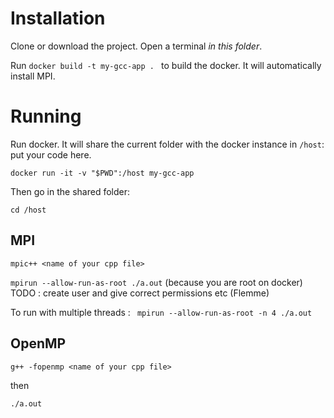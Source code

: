 # Installation

Clone or download the project.
Open a terminal _in this folder_.

Run
```docker build -t my-gcc-app . ``` to build the docker. It will automatically install MPI.

# Running

Run docker. It will share the current folder with the docker instance in `/host`: put your code here. 

```docker run -it -v "$PWD":/host my-gcc-app```

Then go in the shared folder:

```cd /host```

## MPI 

```mpic++ <name of your cpp file>```

```mpirun --allow-run-as-root ./a.out``` (because you are root on docker) TODO : create user and give correct permissions etc (Flemme)

To run with multiple threads :
``` mpirun --allow-run-as-root -n 4 ./a.out```

## OpenMP

```g++ -fopenmp <name of your cpp file>```

then

```./a.out```
